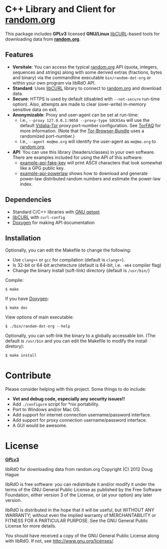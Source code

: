 # C++ Library and Client for [random.org](https://www.random.org)
This package includes **GPLv3** licensed **GNU/Linux** [libCURL](http://curl.haxx.se/)-based
tools for downloading data from **[random.org](https://www.random.org)**.

## Features
* **Versitale**: You can access the typical [random.org](https://www.random.org) 
  API (quota, integers, sequences and strings) along with some derived extras 
  (fractions, bytes and binary) via the commandline executable `bin/random-dot-org` 
  or within your own program via libRdO API.
* **Standard**: Uses [libCURL](http://curl.haxx.se/) library to connect to 
  [random.org](https://www.random.org) and download data. 
* **Secure**: HTTPS is used by default (disabled with `--not-secure` run-time option). 
  Also, attempts are made to clear (over-write) in-memory sensitive data on exit.
* **Anonymizable**: Proxy and user-agent can be set at run-time: 
    * I.e., `--proxy 127.0.0.1:9050 --proxy-type SOCKS4a` will use the default 
	[Vidalia-Tor](https://www.torproject.org/projects/vidalia) proxy:port-number configuration.
	See [TorFAQ](https://trac.torproject.org/projects/tor/wiki/doc/TorFAQ#SOCKSAndDNS) for 
	more information. (Note that the [Tor-Browser-Bundle](https://www.torproject.org/projects/torbrowser.html) 
	uses a randomized port-number.)
	* I.e., `--agent me@me.org` will identify the user-agent as `me@me.org` to 
	[random.org](https://www.random.org).
* **API**: You can use this library (headers/classes) in your own software. 
 There are examples included for using the API of this software: 
    * [example-api-fake-key](https://github.com/doughague/random-dot-org/blob/master/src/example-api-fake-key.cxx) 
	will print ASCII characters that look somewhat like a GPG public key.
    * [example-api-powerlaw](https://github.com/doughague/random-dot-org/blob/master/src/example-api-powerlaw.cxx)
	shows how to download and generate power-law distributed random numbers and estimate the power-law index.

## Dependencies
* Standard C/C++ libraries with [GNU getopt](https://www.gnu.org/software/libc/manual/html_node/Getopt.html)
* [libCURL](http://curl.haxx.se/) with `curl-config`
* [Doxygen](http://www.stack.nl/~dimitri/doxygen/) for making API documentation

## Installation
Optionally, you can edit the Makefile to change the following:
* Use `clang++` or `gcc` for compilation (default is `clang++`).
* Is 32-bit or 64-bit archetecture (default is 64-bit, i.e. `-m64` compiler flag)
* Change the binary install (soft-link) directory (default is `/usr/bin/`)

Compile:

    $ make

If you have [Doxygen](http://www.stack.nl/~dimitri/doxygen/):

    $ make doc

View options of main executable:

    $ ./bin/random-dot-org --help

Optionally, you can soft-link the binary to a globally accessable bin. 
(The default is `/usr/bin` and you can edit the Makefile to modify the install diretory):

	$ make install

# Contribute
Please consider helping with this project. Some things to do include:
* **Vet and debug code, especially any security issues!!**
* Add `./configure` script for *nix portability.
* Port to Windows and/or Mac OS.
* Add support for internet connection username/password interface.
* Add support for proxy connection username/password interface.
* A GUI would be awesome.

# License
**[GPLv3](https://www.gnu.org/licenses/gpl.html)**

libRdO for downloading data from random.org
Copyright (C) 2012 Doug Hague

libRdO is free software: you can redistribute it and/or modify
it under the terms of the GNU General Public License as published by
the Free Software Foundation, either version 3 of the License, or
(at your option) any later version.

libRdO is distributed in the hope that it will be useful,
but WITHOUT ANY WARRANTY; without even the implied warranty of
MERCHANTABILITY or FITNESS FOR A PARTICULAR PURPOSE.  See the
GNU General Public License for more details.

You should have received a copy of the GNU General Public License
along with libRdO.  If not, see <http://www.gnu.org/licenses/>.
